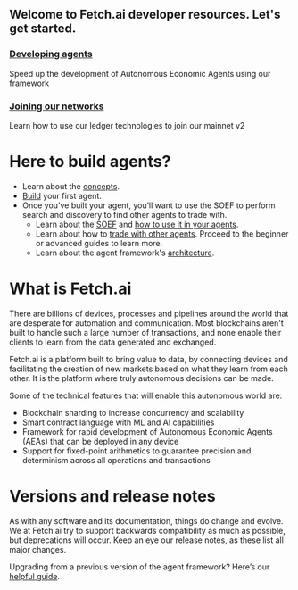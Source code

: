 <div class="parent">
<div class="div1 grid_item"><h2>Welcome to Fetch.ai developer resources. Let's get started.</h2> </div>
<div class="div4 grid_item">       
  <h3><a href="https://docs.fetch.ai/aea" class="black-link">Developing agents</a></h3>
  <p>Speed up the development of Autonomous Economic Agents using our framework</p>
</div>
<div class="div5 grid_item">
  <h3><a href="https://docs.fetch.ai/ledger_v2/" class="black-link">Joining our networks</a></h3>
  <p>Learn how to use our ledger technologies to join our mainnet v2</p>
</div>
<div class="div6 grid_item"> <h1>Here to build agents?</h1>
    <ul>
      <li>Learn about the <a href="../aea">concepts</a>.</li>
      <li><a href="../aea/quickstart">Build</a> your first agent.</li>
      <li>Once you’ve built your agent, you’ll want to use the SOEF to perform search and discovery to find other agents to trade with.
      <ul>
        <li>Learn about the <a href="https://docs.fetch.ai/aea/simple-oef/">SOEF</a> and <a href="https://docs.fetch.ai/aea/simple-oef-usage/">how to use it in your agents</a>.</li>
        <li>Learn about how to <a href="https://docs.fetch.ai/aea/generic-skills-step-by-step/">trade with other agents</a>. Proceed to the beginner or advanced guides to learn more.</li>
        <li>Learn about the agent framework's <a href="../aea/diagram">architecture</a>.</li>
      </ul>
      </li>
    </ul></div>
<div class="div7 grid_item"><h1>What is Fetch.ai</h1>
    <p>There are billions of devices, processes and pipelines around the world that are desperate for automation and communication. Most blockchains aren't built to handle such a large number of transactions, and none enable their clients to learn from the data generated and exchanged.</p>
    <p>Fetch.ai is a platform built to bring value to data, by connecting devices and facilitating the creation of new markets based on what they learn from each other. It is the platform where truly autonomous decisions can be made.</p>
    <p>Some of the technical features that will enable this autonomous world are:</p>
    <ul>
      <li>Blockchain sharding to increase concurrency and scalability</li>
      <li>Smart contract language with ML and AI capabilities</li>
      <li>Framework for rapid development of Autonomous Economic Agents (AEAs) that can be deployed in any device</li>
      <li>Support for fixed-point arithmetics to guarantee precision and determinism across all operations and transactions</li>
    </ul> </div>
<div class="div8 grid_item"> <h1>Versions and release notes</h1>
    <p>As with any software and its documentation, things do change and evolve. We at Fetch.ai try to support backwards compatibility as much as possible, but deprecations will occur. Keep an eye our release notes, as these list all major changes.</p>
    <p>Upgrading from a previous version of the agent framework? Here’s our <a href="https://docs.fetch.ai/aea/upgrading/">helpful guide</a>.</p>
</div>
<div class="div9"> </div> 
</div>

<br/>
